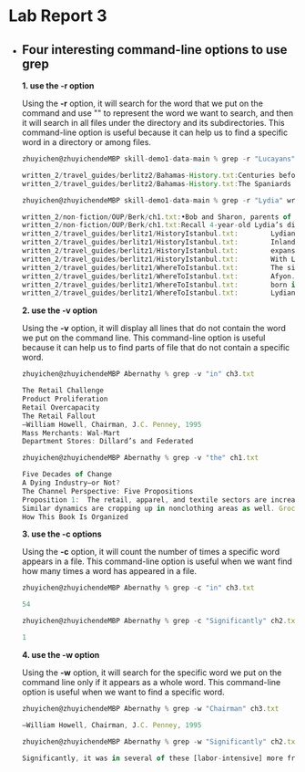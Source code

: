 # Lab Report 3

* ## Four interesting command-line options to use grep
    
    **1. use the -r option**
    
    Using the **-r** option, it will search for the word that we put on the command and use "" to represent the word we want to search, and then it will search in  all files under the directory and its subdirectories. This command-line option is useful because it can help us to find a specific word in a directory or among files.
    
    ```js
    zhuyichen@zhuyichendeMBP skill-demo1-data-main % grep -r "Lucayans" written_2        
    
    written_2/travel_guides/berlitz2/Bahamas-History.txt:Centuries before the arrival of Columbus, a peaceful Amerindian people who called themselves the Luccucairi had settled in the Bahamas. Originally from South America, they had traveled up through the Caribbean islands, surviving by cultivating modest crops and from what they caught from sea and shore. Nothing in the experience of these gentle people could have prepared them for the arrival of the Pinta, the Niña, and the Santa Maria at San Salvador on 12 October 1492. Columbus believed that he had reached the East Indies and mistakenly called these people Indians. We know them today as the Lucayans. Columbus claimed the island and others in the Bahamas for his royal Spanish patrons, but not finding the gold and other riches he was seeking, he stayed for only two weeks before sailing towards Cuba.
    written_2/travel_guides/berlitz2/Bahamas-History.txt:The Spaniards never bothered to settle in the Bahamas, but the number of shipwrecks attest that their galleons frequently passed through the archipelago en route to and from the Caribbean, Florida, Bermuda, and their home ports. On Eleuthera the explorers dug a fresh-water well — at a spot now known as “Spanish Wells” — which was used to replenish the supplies of water on their ships before they began the long journey back to Europe with their cargoes of South American gold. As for the Lucayans, within 25 years all of them, perhaps some 30,000 people, were removed from the Bahamas to work — and die — in Spanish gold mines and on farms and pearl fisheries on Hispaniola (Haiti), Cuba, and elsewhere in the Caribbean.

    ```
    
    ```js
    zhuyichen@zhuyichendeMBP skill-demo1-data-main % grep -r "Lydia" written_2
    
    written_2/non-fiction/OUP/Berk/ch1.txt:•Bob and Sharon, parents of a 4-year-old: Our daughter, Lydia, could recite her ABCs and count from 1 to 20 by age 2 1/2. When we looked for a preschool, many programs appeared to do little more than let children play, so we chose one with lots of emphasis on academics. To me, Lydia’s preschool seems like great preparation for kindergarten and ﬁrst grade, but each morning, Lydia hates to go. Why is Lydia, who’s always been an upbeat, curious child, so unhappy?
    written_2/non-fiction/OUP/Berk/ch1.txt:Recall 4-year-old Lydia’s dislike of her academic preschool, described at the beginning of this chapter. Lydia’s negative reaction is certainly consistent with research ﬁndings. The behaviorist presumption that development can be mechanically engineered by social input, guaranteeing brighter, socially more mature children, is not borne out by the evidence.
    written_2/travel_guides/berlitz1/HistoryIstanbul.txt:        Lydians and Persians
    written_2/travel_guides/berlitz1/HistoryIstanbul.txt:        Inland from Ionia lived the wealthy and powerful Lydians,
    written_2/travel_guides/berlitz1/HistoryIstanbul.txt:        expansionism brought the bulk of Ionia under Lydian rule, but also
    written_2/travel_guides/berlitz1/HistoryIstanbul.txt:        With Lydia defeated, the Greek coastal cities lay open to
    written_2/travel_guides/berlitz1/WhereToIstanbul.txt:        The site of Sardis, the former capital of ancient Lydia,
    written_2/travel_guides/berlitz1/WhereToIstanbul.txt:        Afyon. The Lydians invented coinage, producing the first-ever coins of
    written_2/travel_guides/berlitz1/WhereToIstanbul.txt:        born in S myrna during this period. After the Lydian conquest of the
    written_2/travel_guides/berlitz1/WhereToIstanbul.txt:        Lydians, the Persians, and the Attalid kings of Pergamum, until 133
    ```
    
    **2. use the -v option**
    
    Using the **-v** option, it will display all lines that do not contain the word we put on the command line. This command-line option is useful because it can help us to find parts of file that do not contain a specific word.
    
    ```js
    zhuyichen@zhuyichendeMBP Abernathy % grep -v "in" ch3.txt
    
    The Retail Challenge
    Product Proliferation
    Retail Overcapacity
    The Retail Fallout
    —William Howell, Chairman, J.C. Penney, 1995
    Mass Merchants: Wal-Mart
    Department Stores: Dillard’s and Federated
    ```
    
    ```js
    zhuyichen@zhuyichendeMBP Abernathy % grep -v "the" ch1.txt

    Five Decades of Change
    A Dying Industry—or Not?
    The Channel Perspective: Five Propositions
    Proposition 1:  The retail, apparel, and textile sectors are increasingly linked as a channel through information and distribution relationships.
    Similar dynamics are cropping up in nonclothing areas as well. Grocery stores now stock a profusion of toothbrushes, Home Depot has shelves and shelves     of different light bulbs, and Dell offers custom-configured personal computers. The growing presence of fashion-basic elements in myriad consumer           products means that all retailers and suppliers may find new competitive opportunities using replenishment.
    How This Book Is Organized
    ```
    
    **3. use the -c options**
    
    Using the **-c** option, it will count the number of times a specific word appears in a file. This command-line option is useful when we want find how many times a word has appeared in a file.
    
    ```js
    zhuyichen@zhuyichendeMBP Abernathy % grep -c "in" ch3.txt
    
    54
    ```
    
    ```js
    zhuyichen@zhuyichendeMBP Abernathy % grep -c "Significantly" ch2.txt 
    
    1
    ```
    
    **4. use the -w option**
    
    Using the **-w** option, it will search for the specific word we put on the command line only if it appears as a whole word. This command-line option is useful when we want to find a specific word.
    
    ```js
    zhuyichen@zhuyichendeMBP Abernathy % grep -w "Chairman" ch3.txt
    
    —William Howell, Chairman, J.C. Penney, 1995
    ```
    
    ```js
    zhuyichen@zhuyichendeMBP Abernathy % grep -w "Significantly" ch2.txt
    
    Significantly, it was in several of these [labor-intensive] more fragmented industries—textiles, apparel, furniture, and some food processing—that the mass retailer (the department stores, mail-order houses and chain stores) began to coordinate the flow of goods from manufacturer to consumer. In those industries where substantial economies of scale and scope did not exist in production, high-volume flows through the processes of production and distribution came to be guided—and the resulting cost reductions achieved—by the buying departments of mass retailers, retailers who handled a variety of related products through their facilities.43
    ```
